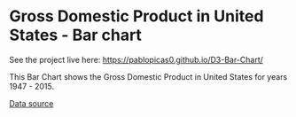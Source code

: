 # Gross Domestic Product in United States - Bar chart

See the project live here: https://pablopicas0.github.io/D3-Bar-Chart/

This Bar Chart shows the Gross Domestic Product in United States for years 1947 - 2015. 

[Data source](http://www.bea.gov/national/pdf/nipaguid.pdf)
